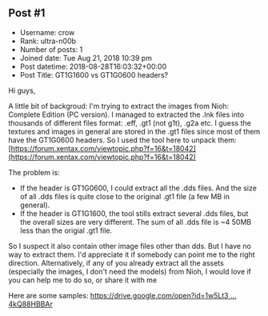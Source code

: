 ## Post #1
- Username: crow
- Rank: ultra-n00b
- Number of posts: 1
- Joined date: Tue Aug 21, 2018 10:39 pm
- Post datetime: 2018-08-28T16:03:32+00:00
- Post Title: GT1G1600 vs GT1G0600 headers?

Hi guys,

A little bit of backgroud: I'm trying to extract the images from Nioh: Complete Edition (PC version). I managed to extracted the .lnk files into thousands of different files format: .eff, .gt1 (not g1t), .g2a etc. I guess the textures and images in general are stored in the .gt1 files since most of them have the GT1G0600 headers. So I used the tool here to unpack them: [https://forum.xentax.com/viewtopic.php?f=16&t=18042](https://forum.xentax.com/viewtopic.php?f=16&t=18042)

The problem is: 
- If the header is GT1G0600, I could extract all the .dds files. And the size of all .dds files is quite close to the original .gt1 file (a few MB in general).
- If the header is GT1G1600, the tool stills extract several .dds files, but the overall sizes are very different. The sum of all .dds file is ~4 50MB less than the origial .gt1 file.

So I suspect it also contain other image files other than dds. But I have no way to extract them. I'd appreciate it if somebody can point me to the right direction. Alternatively, if any of you already extract all the assets (especially the images, I don't need the models) from Nioh, I would love if you can help me to do so, or share it with me   

Here are some samples: [https://drive.google.com/open?id=1w5Lt3 ... 4kQ88HBBAr](https://drive.google.com/open?id=1w5Lt3Y6SgxRUHHGOD3je-h4kQ88HBBAr)
